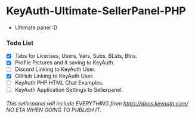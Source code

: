 # KeyAuth-Ultimate-SellerPanel-PHP
- Ultimate panel :D

### Todo List
- [x] Tabs for Licenses, Users, Vars, Subs, BLsts, Btns.
- [x] Profile Pictures and it saving to KeyAuth.
- [ ] Discord Linking to KeyAuth User.
- [x] GitHub Linking to KeyAuth User.
- [ ] KeyAuth PHP HTML Chat Examples.
- [ ] KeyAuth Application Settings to Sellerpanel.

###### This sellerpanel will include EVERYTHING from https://docs.keyauth.com/ NO ETA WHEN GOING TO PUBLISH IT.
